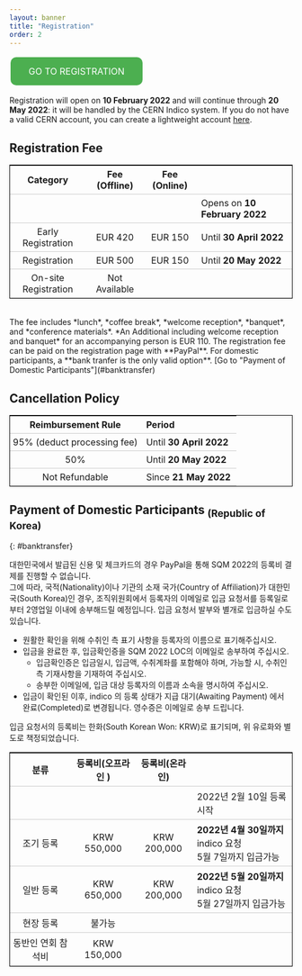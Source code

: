 ```yaml
---
layout: banner
title: "Registration"
order: 2
---
```


<style>
table {
  border-collapse: collapse;
  border: 1.5px solid black;
}
th, td {
  padding: 5px;
  padding-right: 10px;
  min-width: 4em;
}
tr {
    border-bottom: 1px solid #ccc;
}

.button {
  background-color: #4CAF50;
  border: none;
  color: white;
  padding: 15px 32px;
  text-align: center;
  text-decoration: none;
  display: inline-block;
  font-size: 16px;
  margin: 4px 2px;
  cursor: pointer;
  border-radius: 10px;
}
</style>

<a href="https://indico.cern.ch/event/1037821/registrations/" class="button" target="_blank">GO TO REGISTRATION</a>
<!-- [](){:} -->

Registration will open on **10 February 2022** and will continue through **20 May 2022**: it will be handled by the CERN Indico system. If you do not have a valid CERN account, you can create a lightweight account [here](https://account.cern.ch/account/Externals/RegisterAccount.aspx).

## Registration Fee

|        Category                |   Fee (Offline)   |   Fee (Online)   |                               |
|:------------------------------:|:-----------------:|:----------------:|-------------------------------|
|                                |                   |                  | Opens on **10 February 2022** |
| Early Registration             | EUR 420           | EUR 150          | Until **30 April 2022**       |
| Registration                   | EUR 500           | EUR 150          | Until **20 May 2022**         |
| On-site Registration           | Not Available     |                  |                               |
  
<br>
The fee includes *lunch*, *coffee break*, *welcome reception*, *banquet*, and *conference materials*. *An Additional including welcome reception and banquet* for an accompanying person is EUR 110. The registration fee can be paid on the registration page with **PayPal**. For domestic participants, a **bank tranfer is the only valid option**. [Go to "Payment of Domestic Participants"](#banktransfer)


## Cancellation Policy


| Reimbursement Rule | Period                    |
|:-----------------: |:--------------------------|
| 95% (deduct processing fee) | Until **30 April 2022**   |
| 50%                | Until **20 May 2022**     |
| Not Refundable     | Since **21 May 2022**     |

## Payment of Domestic Participants <sub>(Republic of Korea)</sub>
{: #banktransfer}

대한민국에서 발급된 신용 및 체크카드의 경우 PayPal을 통해 SQM 2022의 등록비 결제를 진행할 수 없습니다.  
그에 따라, 국적(Nationality)이나 기관의 소재 국가(Country of Affiliation)가 대한민국(South Korea)인 경우, 조직위원회에서 등록자의 이메일로 입금 요청서를 등록일로부터 2영업일 이내에 송부해드릴 예정입니다. 입금 요청서 발부와 별개로 입금하실 수도 있습니다.  

* 원활한 확인을 위해 수취인 측 표기 사항을 등록자의 이름으로 표기해주십시오.  
* 입금을 완료한 후, 입금확인증을 SQM 2022 LOC의 이메일로 송부하여 주십시오.  
  * 입금확인증은 입금일시, 입금액, 수취계좌를 포함해야 하며, 가능할 시, 수취인 측 기재사항을 기재하여 주십시오.  
  * 송부한 이메일에, 입금 대상 등록자의 이름과 소속을 명시하여 주십시오.  
* 입금이 확인된 이후, indico 의 등록 상태가 지급 대기(Awaiting Payment) 에서 완료(Completed)로 변경됩니다. 영수증은 이메일로 송부 드립니다.  

입금 요청서의 등록비는 한화(South Korean Won: KRW)로 표기되며, 위 유로화와 별도로 책정되었습니다.

|        분류     |   등록비(오프라인 )   |   등록비(온라인)    |                               |
|:-------------:|:-----------------:|:----------------:|-------------------------------|
|               |                   |                  | 2022년 2월 10일 등록 시작         |
| 조기 등록       | KRW 550,000       | KRW 200,000      | **2022년 4월 30일까지** indico 요청 <br> 5월 7일까지 입금가능  |
| 일반 등록       | KRW 650,000       | KRW 200,000      | **2022년 5월 20일까지** indico 요청 <br> 5월 27일까지 입금가능 |
| 현장 등록       | 불가능              |                  |                               |
| 동반인 연회 참석비 | KRW 150,000      |                  |                               |